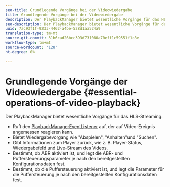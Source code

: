 ```yaml
---
seo-title: Grundlegende Vorgänge bei der Videowiedergabe
title: Grundlegende Vorgänge bei der Videowiedergabe
description: Der PlaybackManager bietet wesentliche Vorgänge für das HLS-Streaming
seo-description: Der PlaybackManager bietet wesentliche Vorgänge für das HLS-Streaming
uuid: 7ac93f1f-9233-4462-a4be-528d1aa524a9
translation-type: tm+mt
source-git-commit: 31b6cad26bcc393d731080a70eff1c59551f1c8e
workflow-type: tm+mt
source-wordcount: '128'
ht-degree: 0%

---
```



# Grundlegende Vorgänge der Videowiedergabe {#essential-operations-of-video-playback}

Der PlaybackManager bietet wesentliche Vorgänge für das HLS-Streaming:

* Ruft den [PlaybackManagerEventListener](https://help.adobe.com/en_US/primetime/api/reference_implementation/android/javadoc/com/adobe/primetime/reference/manager/PlaybackManager.PlaybackManagerEventListener.html) auf, der auf Video-Ereignis angemessen reagieren kann.
* Bietet Wiedergabevorgang wie &quot;Abspielen&quot;, &quot;Anhalten&quot;und &quot;Suchen&quot;.
* Gibt Informationen zum Player zurück, wie z. B. Player-Status, Wiedergabefeld und Live-Stream des Videos.
* Bestimmt, ob ABR aktiviert ist, und legt die ABR- und Puffersteuerungsparameter je nach den bereitgestellten Konfigurationsdaten fest.
* Bestimmt, ob die Puffersteuerung aktiviert ist, und legt die Parameter für die Puffersteuerung je nach den bereitgestellten Konfigurationsdaten fest.
